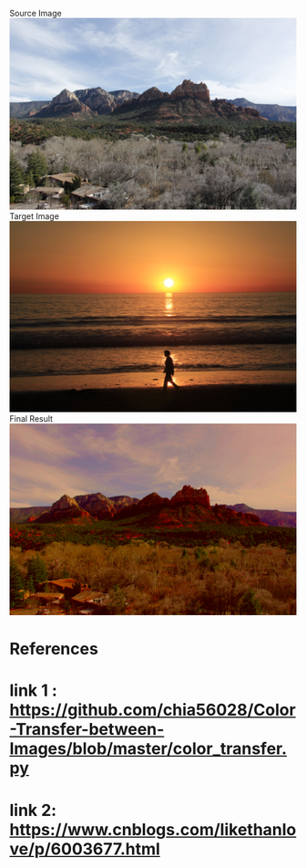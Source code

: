 


Source Image
![src_img 1](src_clip2.jpg)
Target Image
![target_img 1](target_clip2.jpg)
Final Result
![Result1](Result1.jpg)

# References
# link 1 : https://github.com/chia56028/Color-Transfer-between-Images/blob/master/color_transfer.py
# link 2: https://www.cnblogs.com/likethanlove/p/6003677.html